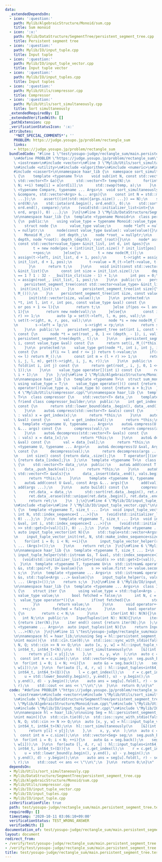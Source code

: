 ```yaml
---
data:
  _extendedDependsOn:
  - icon: ':question:'
    path: Mylib/AlgebraicStructure/Monoid/sum.cpp
    title: Sum monoid
  - icon: ':x:'
    path: Mylib/DataStructure/SegmentTree/persistent_segment_tree.cpp
    title: Persistent segment tree
  - icon: ':question:'
    path: Mylib/IO/input_tuple.cpp
    title: Input tuple
  - icon: ':question:'
    path: Mylib/IO/input_tuple_vector.cpp
    title: Input tuple vector
  - icon: ':question:'
    path: Mylib/IO/input_tuples.cpp
    title: Input tuples
  - icon: ':question:'
    path: Mylib/Utils/compressor.cpp
    title: Compressor
  - icon: ':question:'
    path: Mylib/Utils/sort_simultaneously.cpp
    title: Sort simultaneously
  _extendedRequiredBy: []
  _extendedVerifiedWith: []
  _pathExtension: cpp
  _verificationStatusIcon: ':x:'
  attributes:
    '*NOT_SPECIAL_COMMENTS*': ''
    PROBLEM: https://judge.yosupo.jp/problem/rectangle_sum
    links:
    - https://judge.yosupo.jp/problem/rectangle_sum
  bundledCode: "#line 1 \"test/yosupo-judge/rectangle_sum/main.persistent_segment_tree.test.cpp\"\
    \n#define PROBLEM \"https://judge.yosupo.jp/problem/rectangle_sum\"\n\n#include\
    \ <iostream>\n#include <vector>\n#line 3 \"Mylib/Utils/sort_simultaneously.cpp\"\
    \n#include <utility>\n#include <algorithm>\n#include <numeric>\n#include <initializer_list>\n\
    #include <cassert>\n\nnamespace haar_lib {\n  namespace sort_simultaneously_impl\
    \ {\n    template <typename T>\n    void sub(int N, const std::vector<int> &ord,\
    \ std::vector<T> &a){\n      std::vector<T> temp(N);\n      for(int i = 0; i <\
    \ N; ++i) temp[i] = a[ord[i]];\n      std::swap(temp, a);\n    }\n  }\n\n  template\
    \ <typename Compare, typename ... Args>\n  void sort_simultaneously(const Compare\
    \ &compare, std::vector<Args> &... args){\n    const int N = std::max({args.size()\
    \ ...});\n    assert((int)std::min({args.size() ...}) == N);\n    std::vector<int>\
    \ ord(N);\n    std::iota(ord.begin(), ord.end(), 0);\n    std::sort(ord.begin(),\
    \ ord.end(), compare);\n\n    (void)std::initializer_list<int>{\n      (void(sort_simultaneously_impl::sub(N,\
    \ ord, args)), 0) ...};\n  }\n}\n#line 3 \"Mylib/DataStructure/SegmentTree/persistent_segment_tree.cpp\"\
    \n\nnamespace haar_lib {\n  template <typename Monoid>\n  class persistent_segment_tree\
    \ {\n  public:\n    using value_type = typename Monoid::value_type;\n\n  private:\n\
    \    struct node {\n      value_type value;\n      node *left = nullptr, *right\
    \ = nullptr;\n      node(const value_type &value): value(value){}\n    };\n\n\
    \    Monoid M_;\n    int depth_;\n    node *root_ = nullptr;\n\n    persistent_segment_tree(int\
    \ depth, node *root): depth_(depth), root_(root){}\n\n    node* assign(node *t,\
    \ const std::vector<value_type> &init_list, int d, int &pos){\n      if(d == depth_){\n\
    \        t = new node(pos < (int)init_list.size() ? init_list[pos] : M_());\n\
    \        ++pos;\n      }else{\n        t = new node(M_());\n        t->left =\
    \ assign(t->left, init_list, d + 1, pos);\n        t->right = assign(t->right,\
    \ init_list, d + 1, pos);\n        t->value = M_(t->left->value, t->right->value);\n\
    \      }\n      return t;\n    }\n\n    void init(const std::vector<value_type>\
    \ &init_list){\n      const int size = init_list.size();\n      depth_ = size\
    \ == 1 ? 1 : 32 - __builtin_clz(size - 1) + 1;\n      int pos = 0;\n      root_\
    \ = assign(root_, init_list, 1, pos);\n    }\n\n  public:\n    persistent_segment_tree(){}\n\
    \    persistent_segment_tree(const std::vector<value_type> &init_list){\n    \
    \  init(init_list);\n    }\n    persistent_segment_tree(int size){\n      init(std::vector(size,\
    \ M_()));\n    }\n    persistent_segment_tree(int size, const value_type &value){\n\
    \      init(std::vector(size, value));\n    }\n\n  protected:\n    node* set(node\
    \ *t, int l, int r, int pos, const value_type &val) const {\n      if(r <= pos\
    \ or pos + 1 <= l){\n        return t;\n      }else if(pos <= l and r <= pos +\
    \ 1){\n        return new node(val);\n      }else{\n        const int m = (l +\
    \ r) >> 1;\n        auto lp = set(t->left, l, m, pos, val);\n        auto rp =\
    \ set(t->right, m, r, pos, val);\n\n        node *s = new node(M_(lp->value, rp->value));\n\
    \n        s->left = lp;\n        s->right = rp;\n\n        return s;\n      }\n\
    \    }\n\n  public:\n    persistent_segment_tree set(int i, const value_type &val)\
    \ const {\n      node *t = set(root_, 0, 1 << (depth_ - 1), i, val);\n      return\
    \ persistent_segment_tree(depth_, t);\n    }\n\n    persistent_segment_tree update(int\
    \ i, const value_type &val) const {\n      return set(i, M_((*this)[i], val));\n\
    \    }\n\n  protected:\n    value_type get(node *t, int i, int j, int l, int r)\
    \ const {\n      if(i <= l and r <= j) return t->value;\n      if(r <= i or j\
    \ <= l) return M_();\n      const int m = (l + r) >> 1;\n      return M_(get(t->left,\
    \ i, j, l, m), get(t->right, i, j, m, r));\n    }\n\n  public:\n    value_type\
    \ fold(int i, int j) const {\n      return get(root_, i, j, 0, 1 << (depth_ -\
    \ 1));\n    }\n\n    value_type operator[](int i) const {\n      return fold(i,\
    \ i + 1);\n    }\n  };\n}\n#line 2 \"Mylib/AlgebraicStructure/Monoid/sum.cpp\"\
    \n\nnamespace haar_lib {\n  template <typename T>\n  struct sum_monoid {\n   \
    \ using value_type = T;\n    value_type operator()() const {return 0;}\n    value_type\
    \ operator()(value_type a, value_type b) const {return a + b;}\n  };\n}\n#line\
    \ 4 \"Mylib/Utils/compressor.cpp\"\n\nnamespace haar_lib {\n  template <typename\
    \ T>\n  class compressor {\n    std::vector<T> data_;\n    template <typename>\
    \ friend class compressor_builder;\n\n  public:\n    int get_index(const T &val)\
    \ const {\n      return std::lower_bound(data_.begin(), data_.end(), val) - data_.begin();\n\
    \    }\n\n    auto& compress(std::vector<T> &vals) const {\n      for(auto &x\
    \ : vals) x = get_index(x);\n      return *this;\n    }\n\n    auto& compress(T\
    \ &val) const {\n      val = get_index(val);\n      return *this;\n    }\n\n \
    \   template <typename U, typename ... Args>\n    auto& compress(U &val, Args\
    \ &... args) const {\n      compress(val);\n      return compress(args ...);\n\
    \    }\n\n    auto& decompress(std::vector<T> &vals) const {\n      for(auto &x\
    \ : vals) x = data_[x];\n      return *this;\n    }\n\n    auto& decompress(T\
    \ &val) const {\n      val = data_[val];\n      return *this;\n    }\n\n    template\
    \ <typename U, typename ... Args>\n    auto& decompress(U &val, Args &... args)\
    \ const {\n      decompress(val);\n      return decompress(args ...);\n    }\n\
    \n    int size() const {return data_.size();}\n    T operator[](int index) const\
    \ {return data_[index];}\n  };\n\n  template <typename T>\n  class compressor_builder\
    \ {\n    std::vector<T> data_;\n\n  public:\n    auto& add(const T &val){\n  \
    \    data_.push_back(val);\n      return *this;\n    }\n\n    auto& add(const\
    \ std::vector<T> &vals){\n      data_.insert(data_.end(), vals.begin(), vals.end());\n\
    \      return *this;\n    }\n\n    template <typename U, typename ... Args>\n\
    \    auto& add(const U &val, const Args &... args){\n      add(val);\n      return\
    \ add(args ...);\n    }\n\n    auto build() const {\n      compressor<T> ret;\n\
    \      ret.data_ = data_;\n      std::sort(ret.data_.begin(), ret.data_.end());\n\
    \      ret.data_.erase(std::unique(ret.data_.begin(), ret.data_.end()), ret.data_.end());\n\
    \      return ret;\n    }\n  };\n}\n#line 4 \"Mylib/IO/input_tuple_vector.cpp\"\
    \n#include <tuple>\n#line 7 \"Mylib/IO/input_tuple_vector.cpp\"\n\nnamespace haar_lib\
    \ {\n  template <typename T, size_t ... I>\n  void input_tuple_vector_init(T &val,\
    \ int N, std::index_sequence<I ...>){\n    (void)std::initializer_list<int>{(void(std::get<I>(val).resize(N)),\
    \ 0) ...};\n  }\n\n  template <typename T, size_t ... I>\n  void input_tuple_vector_helper(T\
    \ &val, int i, std::index_sequence<I ...>){\n    (void)std::initializer_list<int>{(void(std::cin\
    \ >> std::get<I>(val)[i]), 0) ...};\n  }\n\n  template <typename ... Args>\n \
    \ auto input_tuple_vector(int N){\n    std::tuple<std::vector<Args> ...> ret;\n\
    \n    input_tuple_vector_init(ret, N, std::make_index_sequence<sizeof ... (Args)>());\n\
    \    for(int i = 0; i < N; ++i){\n      input_tuple_vector_helper(ret, i, std::make_index_sequence<sizeof\
    \ ... (Args)>());\n    }\n\n    return ret;\n  }\n}\n#line 6 \"Mylib/IO/input_tuple.cpp\"\
    \n\nnamespace haar_lib {\n  template <typename T, size_t ... I>\n  static void\
    \ input_tuple_helper(std::istream &s, T &val, std::index_sequence<I ...>){\n \
    \   (void)std::initializer_list<int>{(void(s >> std::get<I>(val)), 0) ...};\n\
    \  }\n\n  template <typename T, typename U>\n  std::istream& operator>>(std::istream\
    \ &s, std::pair<T, U> &value){\n    s >> value.first >> value.second;\n    return\
    \ s;\n  }\n\n  template <typename ... Args>\n  std::istream& operator>>(std::istream\
    \ &s, std::tuple<Args ...> &value){\n    input_tuple_helper(s, value, std::make_index_sequence<sizeof\
    \ ... (Args)>());\n    return s;\n  }\n}\n#line 8 \"Mylib/IO/input_tuples.cpp\"\
    \n\nnamespace haar_lib {\n  template <typename ... Args>\n  class InputTuples\
    \ {\n    struct iter {\n      using value_type = std::tuple<Args ...>;\n     \
    \ value_type value;\n      bool fetched = false;\n      int N, c = 0;\n\n    \
    \  value_type operator*(){\n        if(not fetched){\n          std::cin >> value;\n\
    \        }\n        return value;\n      }\n\n      void operator++(){\n     \
    \   ++c;\n        fetched = false;\n      }\n\n      bool operator!=(iter &) const\
    \ {\n        return c < N;\n      }\n\n      iter(int N): N(N){}\n    };\n\n \
    \   int N;\n\n  public:\n    InputTuples(int N): N(N){}\n\n    iter begin() const\
    \ {return iter(N);}\n    iter end() const {return iter(N);}\n  };\n\n  template\
    \ <typename ... Args>\n  auto input_tuples(int N){\n    return InputTuples<Args\
    \ ...>(N);\n  }\n}\n#line 11 \"test/yosupo-judge/rectangle_sum/main.persistent_segment_tree.test.cpp\"\
    \n\nnamespace hl = haar_lib;\n\nusing Seg = hl::persistent_segment_tree<hl::sum_monoid<int64_t>>;\n\
    \nint main(){\n  std::cin.tie(0);\n  std::ios::sync_with_stdio(false);\n\n  int\
    \ N, Q; std::cin >> N >> Q;\n\n  auto [x, y, w] = hl::input_tuple_vector<int64_t,\
    \ int64_t, int64_t>(N);\n\n  hl::sort_simultaneously(\n    [&](int i, int j){\n\
    \      return y[i] < y[j];\n    },\n    x, y, w\n  );\n\n  auto c = hl::compressor_builder<int64_t>().add(x).build().compress(x);\n\
    \  const int m = c.size();\n\n  std::vector<Seg> seg;\n  seg.push_back(Seg(m));\n\
    \n  for(int i = 0; i < N; ++i){\n    auto &s = seg.back();\n    seg.push_back(s.update(x[i],\
    \ w[i]));\n  }\n\n  for(auto [l, d, r, u] : hl::input_tuples<int64_t, int64_t,\
    \ int64_t, int64_t>(Q)){\n    l = c.get_index(l);\n    r = c.get_index(r);\n\n\
    \    u = std::lower_bound(y.begin(), y.end(), u) - y.begin();\n    d = std::lower_bound(y.begin(),\
    \ y.end(), d) - y.begin();\n\n    auto ans = seg[u].fold(l, r) - seg[d].fold(l,\
    \ r);\n    std::cout << ans << \"\\n\";\n  }\n\n  return 0;\n}\n"
  code: "#define PROBLEM \"https://judge.yosupo.jp/problem/rectangle_sum\"\n\n#include\
    \ <iostream>\n#include <vector>\n#include \"Mylib/Utils/sort_simultaneously.cpp\"\
    \n#include \"Mylib/DataStructure/SegmentTree/persistent_segment_tree.cpp\"\n#include\
    \ \"Mylib/AlgebraicStructure/Monoid/sum.cpp\"\n#include \"Mylib/Utils/compressor.cpp\"\
    \n#include \"Mylib/IO/input_tuple_vector.cpp\"\n#include \"Mylib/IO/input_tuples.cpp\"\
    \n\nnamespace hl = haar_lib;\n\nusing Seg = hl::persistent_segment_tree<hl::sum_monoid<int64_t>>;\n\
    \nint main(){\n  std::cin.tie(0);\n  std::ios::sync_with_stdio(false);\n\n  int\
    \ N, Q; std::cin >> N >> Q;\n\n  auto [x, y, w] = hl::input_tuple_vector<int64_t,\
    \ int64_t, int64_t>(N);\n\n  hl::sort_simultaneously(\n    [&](int i, int j){\n\
    \      return y[i] < y[j];\n    },\n    x, y, w\n  );\n\n  auto c = hl::compressor_builder<int64_t>().add(x).build().compress(x);\n\
    \  const int m = c.size();\n\n  std::vector<Seg> seg;\n  seg.push_back(Seg(m));\n\
    \n  for(int i = 0; i < N; ++i){\n    auto &s = seg.back();\n    seg.push_back(s.update(x[i],\
    \ w[i]));\n  }\n\n  for(auto [l, d, r, u] : hl::input_tuples<int64_t, int64_t,\
    \ int64_t, int64_t>(Q)){\n    l = c.get_index(l);\n    r = c.get_index(r);\n\n\
    \    u = std::lower_bound(y.begin(), y.end(), u) - y.begin();\n    d = std::lower_bound(y.begin(),\
    \ y.end(), d) - y.begin();\n\n    auto ans = seg[u].fold(l, r) - seg[d].fold(l,\
    \ r);\n    std::cout << ans << \"\\n\";\n  }\n\n  return 0;\n}\n"
  dependsOn:
  - Mylib/Utils/sort_simultaneously.cpp
  - Mylib/DataStructure/SegmentTree/persistent_segment_tree.cpp
  - Mylib/AlgebraicStructure/Monoid/sum.cpp
  - Mylib/Utils/compressor.cpp
  - Mylib/IO/input_tuple_vector.cpp
  - Mylib/IO/input_tuples.cpp
  - Mylib/IO/input_tuple.cpp
  isVerificationFile: true
  path: test/yosupo-judge/rectangle_sum/main.persistent_segment_tree.test.cpp
  requiredBy: []
  timestamp: '2020-10-11 03:06:10+09:00'
  verificationStatus: TEST_WRONG_ANSWER
  verifiedWith: []
documentation_of: test/yosupo-judge/rectangle_sum/main.persistent_segment_tree.test.cpp
layout: document
redirect_from:
- /verify/test/yosupo-judge/rectangle_sum/main.persistent_segment_tree.test.cpp
- /verify/test/yosupo-judge/rectangle_sum/main.persistent_segment_tree.test.cpp.html
title: test/yosupo-judge/rectangle_sum/main.persistent_segment_tree.test.cpp
---
```

